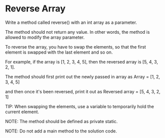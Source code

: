 # Reverse Array

Write a method called reverse() with an int array as a parameter.

The method should not return any value. In other words, the method is allowed to modify the array parameter.

To reverse the array, you have to swap the elements, so that the first element is swapped with the last element and so on.

For example, if the array is [1, 2, 3, 4, 5], then the reversed array is [5, 4, 3, 2, 1].

The method should first print out the newly passed in array as Array = [1, 2, 3, 4, 5]

and then once it's been reversed, print it out as Reversed array = [5, 4, 3, 2, 1]

TIP: When swapping the elements, use a variable to temporarily hold the current element.

NOTE: The method should be defined as private static.

NOTE: Do not add a main method to the solution code.